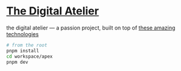 # [The Digital Atelier](https://mauss.dev)

the digital atelier — a passion project, built on top of [these amazing technologies](https://mauss.dev/help#colophon)

```bash
# from the root
pnpm install
cd workspace/apex
pnpm dev
```
